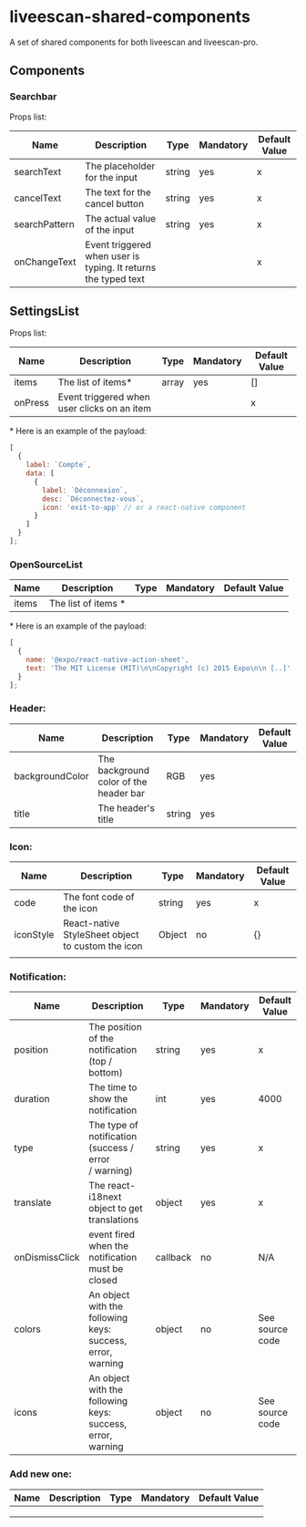 # liveescan-shared-components

A set of shared components for both liveescan and liveescan-pro.

## Components

### Searchbar

Props list:

| Name          | Description                                                    | Type   | Mandatory | Default Value |
| ------------- | -------------------------------------------------------------- | ------ | --------- | ------------- |
| searchText    | The placeholder for the input                                  | string | yes       | x             |
| cancelText    | The text for the cancel button                                 | string | yes       | x             |
| searchPattern | The actual value of the input                                  | string | yes       | x             |
| onChangeText  | Event triggered when user is typing. It returns the typed text |        |           | x             |

## SettingsList

Props list:

| Name    | Description                                 | Type  | Mandatory | Default Value |
| ------- | ------------------------------------------- | ----- | --------- | ------------- |
| items   | The list of items\*                         | array | yes       | []            |
| onPress | Event triggered when user clicks on an item |       |           | x             |

\* Here is an example of the payload:

```js
[
  {
    label: `Compte`,
    data: [
      {
        label: `Déconnexion`,
        desc: `Déconnectez-vous`,
        icon: 'exit-to-app' // or a react-native component
      }
    ]
  }
];
```

### OpenSourceList

| Name  | Description          | Type | Mandatory | Default Value |
| ----- | -------------------- | ---- | --------- | ------------- |
| items | The list of items \* |      |           |               |

\* Here is an example of the payload:

```js
[
  {
    name: '@expo/react-native-action-sheet',
    text: 'The MIT License (MIT)\n\nCopyright (c) 2015 Expo\n\n [..]'
  }
];
```

### Header:

| Name            | Description                            | Type   | Mandatory | Default Value |
| --------------- | -------------------------------------- | ------ | --------- | ------------- |
| backgroundColor | The background color of the header bar | RGB    | yes       |               |
| title           | The header's title                     | string | yes       |               |

### Icon:

| Name      | Description                                       | Type   | Mandatory | Default Value |
| --------- | ------------------------------------------------- | ------ | --------- | ------------- |
| code      | The font code of the icon                         | string | yes       | x             |
| iconStyle | React-native StyleSheet object to custom the icon | Object | no        | {}            |
|           |                                                   |        |           |               |

### Notification:

| Name           | Description                                                | Type     | Mandatory | Default Value   |
| -------------- | ---------------------------------------------------------- | -------- | --------- | --------------- |
| position       | The position of the notification (top / bottom)            | string   | yes       | x               |
| duration       | The time to show the notification                          | int      | yes       | 4000            |
| type           | The type of notification (success / error / warning)       | string   | yes       | x               |
| translate      | The react-i18next object to get translations               | object   | yes       | x               |
| onDismissClick | event fired when the notification must be closed           | callback | no        | N/A             |
| colors         | An object with the following keys: success, error, warning | object   | no        | See source code |
| icons          | An object with the following keys: success, error, warning | object   | no        | See source code |

### Add new one:

| Name | Description | Type | Mandatory | Default Value |
| ---- | ----------- | ---- | --------- | ------------- |
|      |             |      |           |               |
|      |             |      |           |               |
|      |             |      |           |               |
